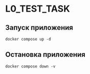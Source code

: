 # L0_TEST_TASK


## Запуск приложения

`docker compose up -d`

## Остановка приложения

`docker compose down -v`